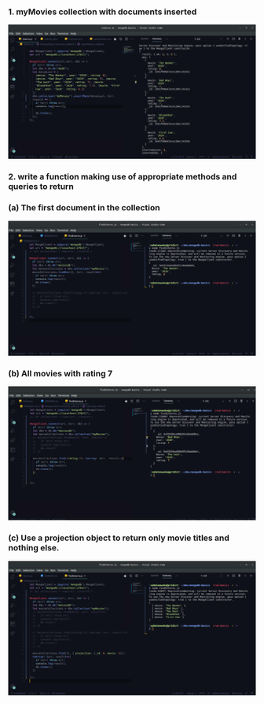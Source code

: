 ### 1. myMovies collection with documents inserted
<img src="images/internsjs1.png">

### 2. write a function making use of appropriate methods and queries to return
### (a) The first document in the collection 
<img src="images/first_document_in_collection.png">

### (b) All movies with rating 7
<img src="images/movies_with_rating_7.png">

### (c) Use a projection object to return only movie titles and nothing else. 
<img src="images/movie_title.png">
